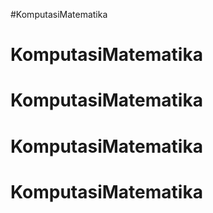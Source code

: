 #KomputasiMatematika
# KomputasiMatematika
# KomputasiMatematika
# KomputasiMatematika
# KomputasiMatematika
